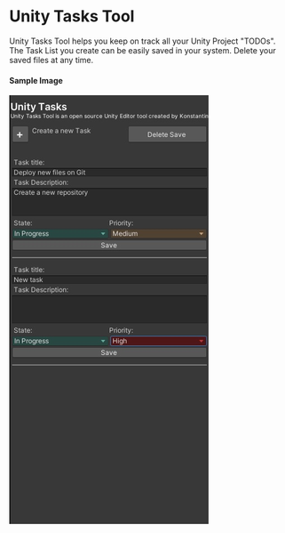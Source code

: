 # Unity Tasks Tool
Unity Tasks Tool helps you keep on track all your Unity Project "TODOs". The Task List you create can be easily saved in your system. Delete your saved files at any time.

#### Sample Image
![alt text](dir/image.jpg)
